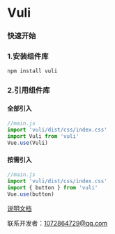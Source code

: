 # Vuli
 
### 快速开始

### 1.安装组件库
```bash
npm install vuli
```

### 2.引用组件库

#### 全部引入
```js
//main.js
import 'vuli/dist/css/index.css' 
import Vuli from 'vuli'
Vue.use(Vuli)
```

#### 按需引入
```js
//main.js
import 'vuli/dist/css/index.css'
import { button } from 'vuli'
Vue.use(button)
```

[说明文档](https://lwq0615.github.io/vuli/)

联系开发者：1072864729@qq.com
